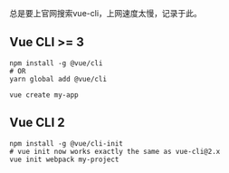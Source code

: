 总是要上官网搜索vue-cli，上网速度太慢，记录于此。
## Vue CLI >= 3
```
npm install -g @vue/cli
# OR
yarn global add @vue/cli

vue create my-app
```
## Vue CLI 2
```
npm install -g @vue/cli-init
# vue init now works exactly the same as vue-cli@2.x
vue init webpack my-project
```
